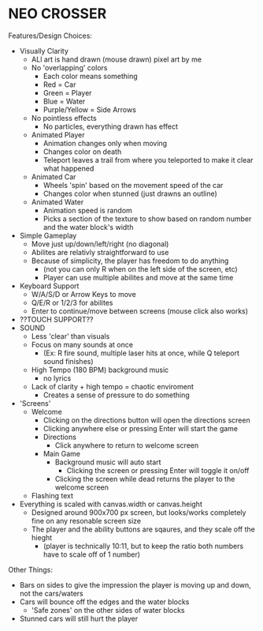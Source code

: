 # NEO CROSSER

Features/Design Choices:
- Visually Clarity
    - ALl art is hand drawn (mouse drawn) pixel art by me
    - No 'overlapping' colors
        - Each color means something
        - Red = Car
        - Green = Player
        - Blue = Water
        - Purple/Yellow = Side Arrows
    - No pointless effects
        - No particles, everything drawn has effect
    - Animated Player
        - Animation changes only when moving
        - Changes color on death
        - Teleport leaves a trail from where you teleported to make it clear what happened
    - Animated Car
        - Wheels 'spin' based on the movement speed of the car
        - Changes color when stunned (just drawns an outline)
    - Animated Water
        - Animation speed is random
        - Picks a section of the texture to show based on random number and the water block's width
- Simple Gameplay
    - Move just up/down/left/right (no diagonal)
    - Abilites are relativly straightforward to use
    - Because of simplicity, the player has freedom to do anything
        - (not you can only R when on the left side of the screen, etc)
        - Player can use multiple abilites and move at the same time
- Keyboard Support
    - W/A/S/D or Arrow Keys to move
    - Q/E/R or 1/2/3 for abilites
    - Enter to continue/move between screens (mouse click also works)
- ??TOUCH SUPPORT??
- SOUND
    - Less 'clear' than visuals
    - Focus on many sounds at once
        - (Ex: R fire sound, multiple laser hits at once, while Q teleport sound finishes)
    - High Tempo (180 BPM) background music
        - no lyrics
    - Lack of clarity + high tempo = chaotic enviroment
        - Creates a sense of pressure to do something
- 'Screens'
    - Welcome
        - Clicking on the directions button will open the directions screen
        - Clicking anywhere else or pressing Enter will start the game
        - Directions
            - Click anywhere to return to welcome screen
        - Main Game
            - Background music will auto start
                - Clicking the screen or pressing Enter will toggle it on/off
            - Clicking the screen while dead returns the player to the welcome screen
    - Flashing text
- Everything is scaled with canvas.width or canvas.height
    - Designed around 900x700 px screen, but looks/works completely fine on any resonable screen size
    - The player and the ability buttons are sqaures, and they scale off the hieght
        - (player is technically 10:11, but to keep the ratio both numbers have to scale off of 1 number) 

Other Things:
- Bars on sides to give the impression the player is moving up and down, not the cars/waters
- Cars will bounce off the edges and the water blocks
    - 'Safe zones' on the other sides of water blocks
- Stunned cars will still hurt the player